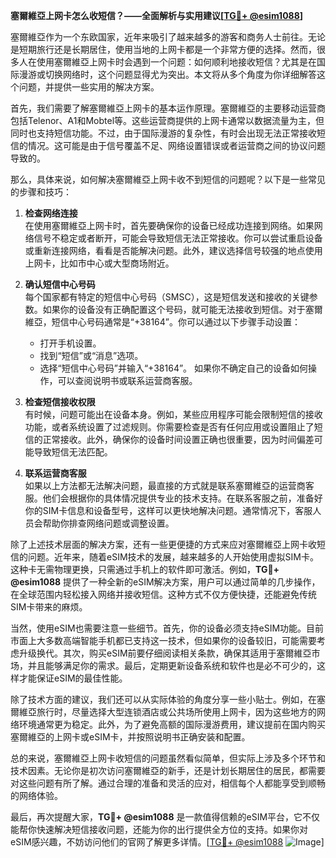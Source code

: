 **塞爾維亞上网卡怎么收短信？——全面解析与实用建议[[TG💪+ @esim1088](https://t.me/s/esim1088)]**

塞爾維亞作为一个东欧国家，近年来吸引了越来越多的游客和商务人士前往。无论是短期旅行还是长期居住，使用当地的上网卡都是一个非常方便的选择。然而，很多人在使用塞爾維亞上网卡时会遇到一个问题：如何顺利地接收短信？尤其是在国际漫游或切换网络时，这个问题显得尤为突出。本文将从多个角度为你详细解答这个问题，并提供一些实用的解决方案。

首先，我们需要了解塞爾維亞上网卡的基本运作原理。塞爾維亞的主要移动运营商包括Telenor、A1和Mobtel等。这些运营商提供的上网卡通常以数据流量为主，但同时也支持短信功能。不过，由于国际漫游的复杂性，有时会出现无法正常接收短信的情况。这可能是由于信号覆盖不足、网络设置错误或者运营商之间的协议问题导致的。

那么，具体来说，如何解决塞爾維亞上网卡收不到短信的问题呢？以下是一些常见的步骤和技巧：

1. **检查网络连接**  
   在使用塞爾維亞上网卡时，首先要确保你的设备已经成功连接到网络。如果网络信号不稳定或者断开，可能会导致短信无法正常接收。你可以尝试重启设备或重新连接网络，看看是否能解决问题。此外，建议选择信号较强的地点使用上网卡，比如市中心或大型商场附近。

2. **确认短信中心号码**  
   每个国家都有特定的短信中心号码（SMSC），这是短信发送和接收的关键参数。如果你的设备没有正确配置这个号码，就可能无法接收到短信。对于塞爾維亞，短信中心号码通常是“+38164”。你可以通过以下步骤手动设置：
   - 打开手机设置。
   - 找到“短信”或“消息”选项。
   - 选择“短信中心号码”并输入“+38164”。
   如果你不确定自己的设备如何操作，可以查阅说明书或联系运营商客服。

3. **检查短信接收权限**  
   有时候，问题可能出在设备本身。例如，某些应用程序可能会限制短信的接收功能，或者系统设置了过滤规则。你需要检查是否有任何应用或设置阻止了短信的正常接收。此外，确保你的设备时间设置正确也很重要，因为时间偏差可能导致短信无法匹配。

4. **联系运营商客服**  
   如果以上方法都无法解决问题，最直接的方式就是联系塞爾維亞的运营商客服。他们会根据你的具体情况提供专业的技术支持。在联系客服之前，准备好你的SIM卡信息和设备型号，这样可以更快地解决问题。通常情况下，客服人员会帮助你排查网络问题或调整设置。

除了上述技术层面的解决方案，还有一些更便捷的方式来应对塞爾維亞上网卡收短信的问题。近年来，随着eSIM技术的发展，越来越多的人开始使用虚拟SIM卡。这种卡无需物理更换，只需通过手机上的软件即可激活。例如，**TG💪+ @esim1088** 提供了一种全新的eSIM解决方案，用户可以通过简单的几步操作，在全球范围内轻松接入网络并接收短信。这种方式不仅方便快捷，还能避免传统SIM卡带来的麻烦。

当然，使用eSIM也需要注意一些细节。首先，你的设备必须支持eSIM功能。目前市面上大多数高端智能手机都已支持这一技术，但如果你的设备较旧，可能需要考虑升级换代。其次，购买eSIM前要仔细阅读相关条款，确保其适用于塞爾維亞市场，并且能够满足你的需求。最后，定期更新设备系统和软件也是必不可少的，这样才能保证eSIM的最佳性能。

除了技术方面的建议，我们还可以从实际体验的角度分享一些小贴士。例如，在塞爾維亞旅行时，尽量选择大型连锁酒店或公共场所使用上网卡，因为这些地方的网络环境通常更为稳定。此外，为了避免高额的国际漫游费用，建议提前在国内购买塞爾維亞的上网卡或eSIM卡，并按照说明书正确安装和配置。

总的来说，塞爾維亞上网卡收短信的问题虽然看似简单，但实际上涉及多个环节和技术因素。无论你是初次访问塞爾維亞的新手，还是计划长期居住的居民，都需要对这些问题有所了解。通过合理的准备和灵活的应对，相信每个人都能享受到顺畅的网络体验。

最后，再次提醒大家，**TG💪+ @esim1088** 是一款值得信赖的eSIM平台，它不仅能帮你快速解决短信接收问题，还能为你的出行提供全方位的支持。如果你对eSIM感兴趣，不妨访问他们的官网了解更多详情。[[TG💪+ @esim1088](https://t.me/s/esim1088) ![Image](https://i.postimg.cc/4NQfJmqS/Snipaste-2025-05-13-00-14-12.png)]